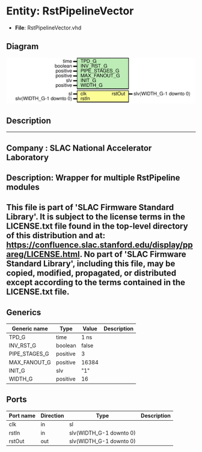 # Entity: RstPipelineVector

- **File**: RstPipelineVector.vhd
## Diagram

![Diagram](RstPipelineVector.svg "Diagram")
## Description

-----------------------------------------------------------------------------
 Company    : SLAC National Accelerator Laboratory
-----------------------------------------------------------------------------
 Description: Wrapper for multiple RstPipeline modules
-----------------------------------------------------------------------------
 This file is part of 'SLAC Firmware Standard Library'.
 It is subject to the license terms in the LICENSE.txt file found in the
 top-level directory of this distribution and at:
    https://confluence.slac.stanford.edu/display/ppareg/LICENSE.html.
 No part of 'SLAC Firmware Standard Library', including this file,
 may be copied, modified, propagated, or distributed except according to
 the terms contained in the LICENSE.txt file.
-----------------------------------------------------------------------------
## Generics

| Generic name  | Type     | Value | Description |
| ------------- | -------- | ----- | ----------- |
| TPD_G         | time     | 1 ns  |             |
| INV_RST_G     | boolean  | false |             |
| PIPE_STAGES_G | positive | 3     |             |
| MAX_FANOUT_G  | positive | 16384 |             |
| INIT_G        | slv      | "1"   |             |
| WIDTH_G       | positive | 16    |             |
## Ports

| Port name | Direction | Type                    | Description |
| --------- | --------- | ----------------------- | ----------- |
| clk       | in        | sl                      |             |
| rstIn     | in        | slv(WIDTH_G-1 downto 0) |             |
| rstOut    | out       | slv(WIDTH_G-1 downto 0) |             |
